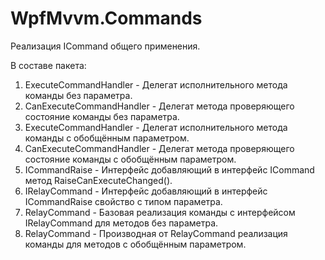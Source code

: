 # WpfMvvm.Commands

Реализация ICommand общего применения.

В составе пакета:
1. ExecuteCommandHandler - Делегат исполнительного метода команды без параметра.
2. CanExecuteCommandHandler - Делегат метода проверяющего состояние команды без параметра.
3. ExecuteCommandHandler<T> - Делегат исполнительного метода команды с обобщённым параметром.
4. CanExecuteCommandHandler<T> - Делегат метода проверяющего состояние команды с обобщённым параметром.
5. ICommandRaise - Интерфейс добавляющий в интерфейс ICommand метод RaiseCanExecuteChanged().
7. IRelayCommand - Интерфейс добавляющий в интерфейс ICommandRaise свойство с типом параметра.
8. RelayCommand - Базовая реализация команды с интерфейсом IRelayCommand для методов без параметра.
9. RelayCommand<T> - Производная от RelayCommand реализация команды для методов с обобщённым параметром.

